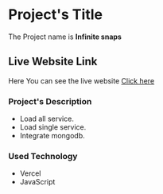 # Project's Title

The Project name is **Infinite snaps**

## Live Website Link

Here You can see the live website [Click here](https://infinite-snaps-server.vercel.app/)

### Project's Description

* Load all service.
* Load single service.
* Integrate mongodb.

### Used Technology

* Vercel
* JavaScript